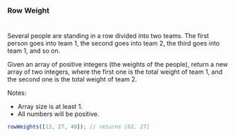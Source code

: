 ### Row Weight

#

Several people are standing in a row divided into two teams.
The first person goes into team 1, the second goes into team 2, the third goes into team 1, and so on.

Given an array of positive integers (the weights of the people), return a new array of two integers, where the first one is the total weight of team 1, and the second one is the total weight of team 2.

Notes:

- Array size is at least 1.
- All numbers will be positive.

```javascript
rowWeights([13, 27, 49]); // returns [62, 27]
```
